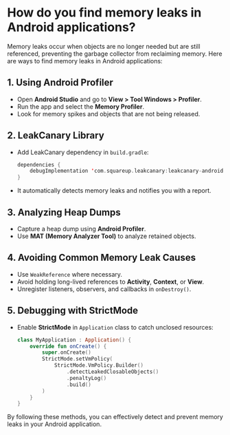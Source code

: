 # How do you find memory leaks in Android applications?

Memory leaks occur when objects are no longer needed but are still referenced, preventing the garbage collector from reclaiming memory. Here are ways to find memory leaks in Android applications:

## 1. Using Android Profiler
- Open **Android Studio** and go to **View > Tool Windows > Profiler**.
- Run the app and select the **Memory Profiler**.
- Look for memory spikes and objects that are not being released.

## 2. LeakCanary Library
- Add LeakCanary dependency in `build.gradle`:
  ```kotlin
  dependencies {
      debugImplementation 'com.squareup.leakcanary:leakcanary-android:2.x'
  }
  ```
- It automatically detects memory leaks and notifies you with a report.

## 3. Analyzing Heap Dumps
- Capture a heap dump using **Android Profiler**.
- Use **MAT (Memory Analyzer Tool)** to analyze retained objects.

## 4. Avoiding Common Memory Leak Causes
- Use `WeakReference` where necessary.
- Avoid holding long-lived references to **Activity**, **Context**, or **View**.
- Unregister listeners, observers, and callbacks in `onDestroy()`.

## 5. Debugging with StrictMode
- Enable **StrictMode** in `Application` class to catch unclosed resources:
  ```kotlin
  class MyApplication : Application() {
      override fun onCreate() {
          super.onCreate()
          StrictMode.setVmPolicy(
              StrictMode.VmPolicy.Builder()
                  .detectLeakedClosableObjects()
                  .penaltyLog()
                  .build()
          )
      }
  }
  ```

By following these methods, you can effectively detect and prevent memory leaks in your Android application.
